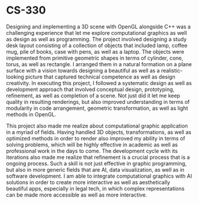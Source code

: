 # CS-330
Designing and implementing a 3D scene with OpenGL alongside C++ was a challenging experience that let me explore computational graphics as well as design as well as programming. The project involved designing a study desk layout consisting of a collection of objects that included lamp, coffee mug, pile of books, case with pens, as well as a laptop. The objects were implemented from primitive geometric shapes in terms of cylinder, cone, torus, as well as rectangle. I arranged them in a natural formation on a plane surface with a vision towards designing a beautiful as well as a realistic-looking picture that captured technical competence as well as design creativity. In executing this project, I followed a systematic design as well as development approach that involved conceptual design, prototyping, refinement, as well as completion of a scene. Not just did it let me keep quality in resulting renderings, but also improved understanding in terms of modularity in code arrangement, geometric transformation, as well as light methods in OpenGL.

This project also made me realize about computational graphic application in a myriad of fields. Having handled 3D objects, transformations, as well as optimized methods in order to render also improved my ability in terms of solving problems, which will be highly effective in academic as well as professional work in the days to come. The development cycle with its iterations also made me realize that refinement is a crucial process that is a ongoing process. Such a skill is not just effective in graphic programming, but also in more generic fields that are AI, data visualization, as well as in software development. I am able to integrate computational graphics with AI solutions in order to create more interactive as well as aesthetically beautiful apps, especially in legal tech, in which complex representations can be made more accessible as well as more interactive.
